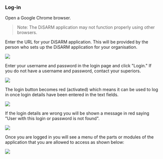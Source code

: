 ### **Log-in**

Open a Google Chrome browser.

> Note: The DiSARM application may not function properly using other browsers.

Enter the URL for your DiSARM application. This will be provided by the person who sets up the DiSARM application for your organisation.

![](../.gitbook/assets/app-image115.png)

Enter your username and password in the login page and click "Login." If you do not have a username and password, contact your superiors.

![](../.gitbook/assets/app-image64.png)

The login button becomes red \(activated\) which means it can be used to log in once login details have been entered in the text fields.

![](../.gitbook/assets/app-image95.png)

If the login details are wrong you will be shown a message in red saying "User with this login or password is not found".

![](../.gitbook/assets/app-image18.png)

Once you are logged in you will see a menu of the parts or modules of the application that you are allowed to access as shown below:

![](../.gitbook/assets/app-image113.jpg)